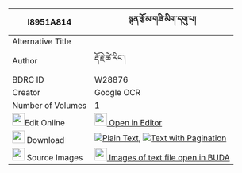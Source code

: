 |I8951A814|སྙན་རྩོམ་གཟི་མིག་དགུ་པ། 
| --- | --- 
|Alternative Title |
|Author| རྡོ་རྗེ་ཚེ་རིང་།
|BDRC ID | W28876
|Creator | Google OCR
|Number of Volumes| 1
|<img width="25" src="https://img.icons8.com/color/25/000000/edit-property.png">Edit Online| [<img width="25" src="https://avatars.githubusercontent.com/u/45091458?s=200&v=4"> Open in Editor](http://editor.openpecha.org/I8951A814)
|<img width="25" src="https://img.icons8.com/fluent/48/000000/download-2.png"/>  Download | [![](https://img.icons8.com/color/20/000000/txt.png)Plain Text](https://github.com/Openpecha/I8951A814/releases/download/v1/nyen_tsom_zi_mik_gupa_plain_I8951A814.zip), [![](https://img.icons8.com/color/20/000000/txt.png)Text with Pagination](https://github.com/Openpecha/I8951A814/releases/download/v1/nyen_tsom_zi_mik_gupa_pages_I8951A814.zip)
|<img width="25" src="https://img.icons8.com/plasticine/100/000000/pictures-folder.png"/>  Source Images | [<img width="25" src="https://library.bdrc.io/icons/BUDA-small.svg"> Images of text file open in BUDA](https://library.bdrc.io/show/bdr:W28876)